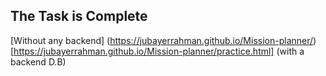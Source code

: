 ## The Task is Complete
[Without any backend] (https://jubayerrahman.github.io/Mission-planner/)
[https://jubayerrahman.github.io/Mission-planner/practice.html] (with a backend D.B)